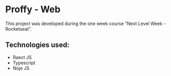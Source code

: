 # Proffy - Web

This project was developed during the one week course "Next Level Week - Rocketseat".


## Technologies used:

- Raect JS
- Typescript
- Noje JS

